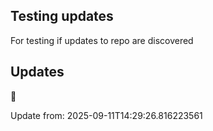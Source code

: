 ## Testing updates
For testing if updates to repo are discovered


## Updates



 Update from: 2025-09-11T14:29:26.816223561
